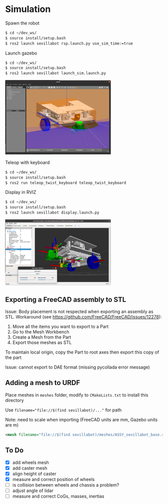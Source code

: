 # Simulation

Spawn the robot


```bash
$ cd ~/dev_ws/
$ source install/setup.bash
$ ros2 launch sevillabot rsp.launch.py use_sim_time:=true
```

Launch gazebo

```bash
$ cd ~/dev_ws/
$ source install/setup.bash
$ ros2 launch sevillabot launch_sim.launch.py
```

<img src="./assets/sevillabot_in_Gazebo.png" style="zoom: 33%;" />

Teleop with keyboard

```bash
$ cd ~/dev_ws/
$ source install/setup.bash
$ ros2 run teleop_twist_keyboard teleop_twist_keyboard
```

Display in RVIZ

```bash
$ cd ~/dev_ws/
$ source install/setup.bash
$ ros2 launch sevillabot display.launch.py
```

<img src="./assets/sevillabot_in_RVIZ.png" style="zoom: 33%;" />

## Exporting a FreeCAD assembly to STL

Issue: Body placement is not respected when exporting an assembly as STL.
Workaround (see https://github.com/FreeCAD/FreeCAD/issues/12278):

1. Move all the items you want to export to a Part
2. Go to the Mesh Workbench
3. Create a Mesh from the Part
4. Export those meshes as STL

To maintain local origin, copy the Part to root axes then export this copy of the part

Issue: cannot export to DAE format (missing pycollada error message)

## Adding a mesh to URDF

Place meshes in `meshes` folder, modify to `CMakeLists.txt` to install this directory 

Use `filename="file://$(find sevillabot)/..."` for path

Note: need to scale when importing (FreeCAD units are mm, Gazebo units are m)

```xml
<mesh filename="file://$(find sevillabot)/meshes/ASSY_sevillabot_base.stl" scale="1.0e-3 1.0e-3 1.0e-3"/>
```

## To Do

- [x] add wheels mesh
- [x] add caster mesh
- [x] align height of caster
- [x] measure and correct position of wheels
- [ ] is collision between wheels and chassis a problem?
- [ ] adjust angle of lidar
- [ ] measure and correct CoGs, masses, inertias
